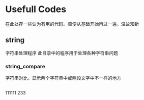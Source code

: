 # Usefull Codes
  在此处存一些认为有用的代码。顺便从基础开始再过一遍。温故知新
## string
字符串处理程序
此目录中的程序用于处理各种字符串问题


### string_compare
  字符串对比。显示两个字符串中或两段文字中不一样的地方
  
  ##
111111
233
